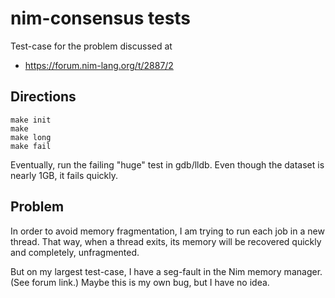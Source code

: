 nim-consensus tests
===================

Test-case for the problem discussed at
* https://forum.nim-lang.org/t/2887/2

Directions
----------

    make init
    make
    make long
    make fail

Eventually, run the failing "huge" test in gdb/lldb. Even though the dataset is nearly 1GB, it fails quickly.

Problem
-------
In order to avoid memory fragmentation, I am trying to run each job in a new thread.
That way, when a thread exits, its memory will be recovered quickly and completely,
unfragmented.

But on my largest test-case, I have a seg-fault in the Nim memory manager.
(See forum link.) Maybe this is my own bug, but I have no idea.
